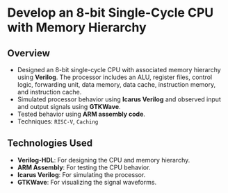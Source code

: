 # Develop an 8-bit Single-Cycle CPU with Memory Hierarchy

## Overview
- Designed an 8-bit single-cycle CPU with associated memory hierarchy using **Verilog**. The processor includes an ALU, register files, control logic, forwarding unit, data memory, data cache, instruction memory, and instruction cache.
- Simulated processor behavior using **Icarus Verilog** and observed input and output signals using **GTKWave**.
- Tested behavior using **ARM assembly code**.
- Techniques: `RISC-V`, `Caching`

## Technologies Used
- **Verilog-HDL**: For designing the CPU and memory hierarchy.
- **ARM Assembly**: For testing the CPU behavior.
- **Icarus Verilog**: For simulating the processor.
- **GTKWave**: For visualizing the signal waveforms.

